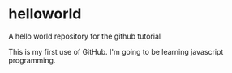 # helloworld
A hello world repository for the github tutorial

This is my first use of GitHub. I'm going to be learning javascript programming.
